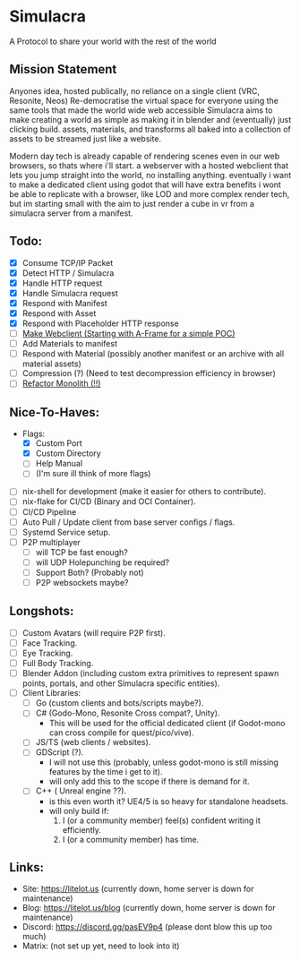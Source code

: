 # Simulacra
A Protocol to share your world with the rest of the world

## Mission Statement
Anyones idea, hosted publically, no reliance on a single client (VRC, Resonite, Neos)
Re-democratise the virtual space for everyone using the same tools that made the world wide web accessible
Simulacra aims to make creating a world as simple as making it in blender and (eventually) just clicking build.
assets, materials, and transforms all baked into a collection of assets to be streamed just like a website.

Modern day tech is already capable of rendering scenes even in our web browsers, so thats where i'll start.
a webserver with a hosted webclient that lets you jump straight into the world, no installing anything.
eventually i want to make a dedicated client using godot that will have extra benefits i wont be able to
replicate with a browser, like LOD and more complex render tech, but im starting small with the aim to just
render a cube in vr from a simulacra server from a manifest.

## Todo:
- [x] Consume TCP/IP Packet
- [x] Detect HTTP / Simulacra
- [x] Handle HTTP request
- [x] Handle Simulacra request
- [x] Respond with Manifest
- [x] Respond with Asset
- [x] Respond with Placeholder HTTP response
- [ ] [Make Webclient (Starting with A-Frame for a simple POC)](https://github.com/LotusLabsSoftworks/simulacra-webclient)
- [ ] Add Materials to manifest
- [ ] Respond with Material (possibly another manifest or an archive with all material assets)
- [ ] Compression (?) (Need to test decompression efficiency in browser)
- [ ] [Refactor Monolith (!!)](https://github.com/LotusLabsSoftworks/simulacra-server/issues/1)

## Nice-To-Haves:
- Flags: 
  - [x] Custom Port
  - [x] Custom Directory
  - [ ] Help Manual
  - [ ] (I'm sure ill think of more flags)

- [ ] nix-shell for development (make it easier for others to contribute).
- [ ] nix-flake for CI/CD (Binary and OCI Container).
- [ ] CI/CD Pipeline
- [ ] Auto Pull / Update client from base server configs / flags.
- [ ] Systemd Service setup.
- [ ] P2P multiplayer
  - [ ] will TCP be fast enough?
  - [ ] will UDP Holepunching be required?
  - [ ] Support Both? (Probably not)
  - [ ] P2P websockets maybe?

## Longshots:
- [ ] Custom Avatars (will require P2P first).
- [ ] Face Tracking.
- [ ] Eye Tracking.
- [ ] Full Body Tracking.
- [ ] Blender Addon (including custom extra primitives to represent spawn points, portals, and other Simulacra specific entities).
- [ ] Client Libraries:
  - [ ] Go (custom clients and bots/scripts maybe?).
  - [ ] C# (Godo-Mono, Resonite Cross compat?, Unity).
    - This will be used for the official dedicated client (if Godot-mono can cross compile for quest/pico/vive).
  - [ ] JS/TS (web clients / websites).
  - [ ] GDScript (?).
    - I will not use this (probably, unless godot-mono is still missing features by the time i get to it).
    - will only add this to the scope if there is demand for it.
  - [ ] C++ ( Unreal engine ??).
    - is this even worth it? UE4/5 is so heavy for standalone headsets.
    - will only build if:
      1. I (or a community member) feel(s) confident writing it efficiently.
      2. I (or a community member) has time.

## Links:
  - Site: https://litelot.us (currently down, home server is down for maintenance)
  - Blog: https://litelot.us/blog (currently down, home server is down for maintenance)
  - Discord: https://discord.gg/pasEV9p4 (please dont blow this up too much)
  - Matrix: (not set up yet, need to look into it)
